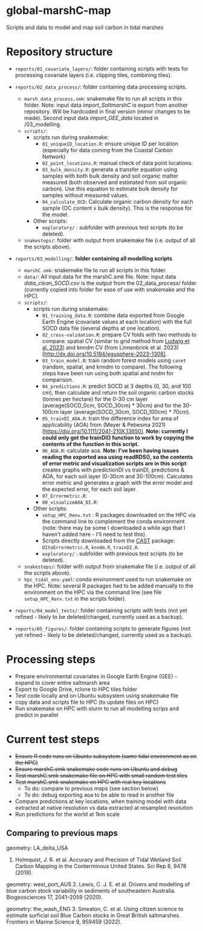 # global-marshC-map
Scripts and data to model and map soil carbon in tidal marshes

# Repository structure

- `reports/01_covariate_layers/`: folder containing scripts with tests for processing covariate layers (i.e. clipping tiles, combining tiles).

- `reports/02_data_process/`: folder containing data processing scripts.
    - `marsh_data_process.smk`: snakemake file to run all scripts in this folder. Note: input data *import_SaltmarshC* is export from another repository. Will be hardcoded in final version (minor changes to be made). Second input data *import_GEE_data* located in /03_modelling.
    - `scripts/`: 
        - scripts run during snakemake: 
            -  `01_uniqueID_location.R`: ensure unique ID per location (especially for data coming from the Coastal Carbon Network)
            -  `02_point_locations.R`: manual check of data point locations.
            -  `03_bulk_density.R`: generate a transfer equation using samples with both bulk density and soil organic matter measured (both observed and estimated from soil organic carbon). Use this equation to estimate bulk density for samples without measured values. 
            -  `04_calculate_OCD`: Calculate organic carbon density for each sample (OC content x bulk density). This is the response for the model. 
        - Other scripts:  
            -   `exploratory/` : subfolder with previous test scripts (to be deleted).
    - `snakesteps/`: folder with output from snakemake file (i.e. output of all the scripts above).

- `reports/03_modelling/`: **folder containing all modelling scripts**
    - `marshC.smk`: snakemake file to run all scripts in this folder. 
    - `data/`: All input data for the marshC.smk file. Note: input data *data_clean_SOCD.csv* is the output from the 02_data_process/ folder (currently copied into folder for ease of use with snakemake and the HPC). 
    - `scripts/`: 
        - scripts run during snakemake: 
          - `01_training_data.R`: combine data exported from Google Earth Engine (covariate values at each location) with the full SOCD data file (several depths at one location).
          - `02_cross-validation.R`: prepare CV folds with two methods to compare: spatial CV (similar to grid method from [Ludwig et al. 2023](https://doi.org/10.1111/geb.13635)) and knndm CV (from Linnenbrink et al. 2023)[http://dx.doi.org/10.5194/egusphere-2023-1308].
          - `03_train_model.R`: train random forest models using `caret` (random, spatial, and knndm to compare). The following steps have been run using both spatial and nndm for comparison.    
          - `04_predictions.R`: predict SOCD at 3 depths (0, 30, and 100 cm), then calculate and return the soil organic carbon stocks (tonnes per hectare) for the 0-30 cm layer (average(SOCD_0cm, SOCD_30cm) * 30cm) and for the 30-100cm layer (average(SOCD_30cm, SOCD_100cm) * 70cm).
          - `05_trainDI_AOA.R`: train the difference index for area of applicability (AOA) from (Meyer & Pebesma 2021)[https://doi.org/10.1111/2041-210X.13650]. **Note: currently I could only get the trainDI() function to work by copying the contents of the function in this script.**
          - `06_AOA.R`: calculate aoa. **Note: I've been having issues reading the exported aoa using readRDS(), so the contents of error metric and visualization scripts are in this script**: creates graphs with predictionDI vs trainDI, predictions &  AOA, for each soil layer (0-30cm and 30-100cm). Calculates error metric and generates a graph with the error model and the expected error, for each soil layer. 
          - `07_Errormetric.R`:
          - `08_visualizeAOA_DI.R`:
        - Other scripts: 
            - `setup_HPC_Renv.txt` : R packages downloaded on the HPC via the command line to complement the conda environment (note: there may be some I downloaded a while ago that I haven't added here - I'll need to test this). 
            - Scripts directly downloaded from the [CAST](https://github.com/HannaMeyer/CAST/tree/master/R) package: `DItoErrormetric.R`, `knndm.R`, `trainDI.R`. 
            - `exploratory/` : subfolder with previous test scripts (to be deleted).
    - `snakesteps/`:  folder with output from snakemake file (i.e. output of all the scripts above).
    - `hpc_tidal_env.yaml`: conda environment used to run snakemake on the HPC. Note: several R packages had to be added manually to the environment on the HPC via the command line (see file `setup_HPC_Renv.txt` in the scripts folder).

- `reports/04_model_tests/`: folder containing scripts with tests (not yet refined - likely to be deleted/changed, currently used as a backup).

- `reports/05_figures/`: folder containing scripts to generate figures (not yet refined - likely to be deleted/changed, currently used as a backup).

# Processing steps

- Prepare environmental covariates in Google Earth Engine (GEE) - expand to cover entire saltmarsh area
- Export to Google Drive, rclone to HPC tiles folder
- Test code locally and on Ubuntu subsystem using snakemake file
- copy data and scripts file to HPC (to update files on HPC)
- Run snakemake on HPC with slurm to run all modelling scrips and predict in parallel 

# Current test steps 

- ~~Ensure R code runs on Ubuntu subsystem (same tidal environment as on the HPC)~~
- ~~Ensure marshC.smk snakemake code runs on Ubuntu and debug~~
- ~~Test marshC.smk snakemake file on HPC with small random test tiles~~
- ~~Test marshC.smk snakemake on HPC with real key locations~~ 
    - To do: compare to previous maps (see section below)
    - To do: debug exporting aoa to be able to read in another file
- Compare predictions at key locations, when training model with data extracted at native resolution vs data extracted at resampled resolution
- Run predictions for the world at 1km scale 

##  Comparing to previous maps
geometry: LA_delta_USA
1. Holmquist, J. R. et al. Accuracy and Precision of Tidal Wetland Soil Carbon Mapping in the Conterminous United States. Sci Rep 8, 9478 (2018).

geometry: west_port_AUS
2. Lewis, C. J. E. et al. Drivers and modelling of blue carbon stock variability in sediments of southeastern Australia. Biogeosciences 17, 2041–2059 (2020).

geometry: the_wash_ENG
3. Smeaton, C. et al. Using citizen science to estimate surficial soil Blue Carbon stocks in Great British saltmarshes. Frontiers in Marine Science 9, 959459 (2022).
